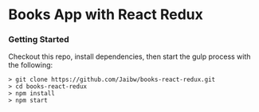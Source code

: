 # Books App with React Redux


### Getting Started

Checkout this repo, install dependencies, then start the gulp process with the following:

```
> git clone https://github.com/Jaibw/books-react-redux.git
> cd books-react-redux
> npm install
> npm start
```
 